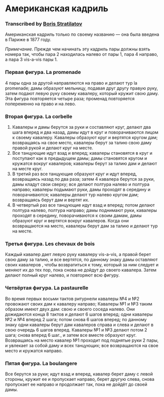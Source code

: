 # Американская кадриль
### Transcribed by [Boris Stratilatov](http://mirrorland.rpg.ru/)

Американская кадриль только по своему названию — она была введена в Париже в 1877 году.

_Примечание_. Прежде чем начинать эту кадриль пары должны взять номера так, чтобы пара 2 находилась налево от пары 1, пара 4 направо, а пара 3 vis-a-vis пары 1.

### Первая фигура. La promenade

4 пары одна за другой направляются на право и делают тур la promenade; дамы образуют мельницу, подавая друг другу правую руку, затем подают левую руку своему кавалеру, который кружит свою даму. Эта фигура повторяется четыре раза; променад повторяется попеременно на право и на лево.

### Вторая фигура. La corbelle

1. Кавалеры и дамы берутся за руки и составляют круг, делают два шага вперед и два назад, дамы идут в круг и поворачиваются лицом к своему кавалеру. Кавалеры образуют круг и вертятся кругом дам; возвращаясь на свое место, кавалеры берут за талию свою даму правой рукой и делают круг на месте.
2. Все танцующие идут взад и вперед; кавалеры становятся в круг и поступают как в предыдущем дамы; дамы становятся кругом и кружатся вокруг кавалеров; кавалеры берут за талию дам и делают на месте круг.
3. В третий раз все танцующие образуют круг и идут вперед, возвращаясь назад по два раза; затем 4 кавалера берутся за руки, дамы кладут свои сверху; все делают полтура налево и полтура направо; кавалеры подымают руки, дамы проходят в середину и поворачиваются; кавалеры делают тур налево кругом дам; возвращаясь берут дам и вертят их.
4. В четвертый раз все танцующие идут взад и вперед; потом делают полтура налево, полтура направо; дамы поднимают руки, кавалеры проходят в середину, поворачиваются к своим дамам, дамы образуют круг и вертятся вокруг кавалеров. Когда они возвращаются на место, кавалеры берут дам за талию и делают тур на месте.

### Третья фигура. Les chevaux de bois

Каждый кавалер дает левую руку кавалеру vis-a-vis, а правой берет свою даму за талию, и все вертятся, по данному знаку дамы оставляют своих кавалеров , чтобы возвратиться к тому, который за ним следует и меняют их до тех пор, пока снова не дойдут до своего кавалера. Затем делают полный круг налево, и повторяют всю фигуру.

### Четвёртая фигура. La pastaurelle

Во время первых восьми тактов ритурнели кавалеры №4 и №2 провожают своих дам к кавалеру направо; Кавалеры №1 и №3 таким образом имеют двух дам: свою и своего соседа налево. Они дожидаются конца 8 тактов и делают 6 шагов вперед; одни кавалеры №2 и №4 вперед 2 шага; потом снова 6 шагов вперед; по данному знаку одни кавалеры берут дам кавалеров справа и слева и делают в свою очередь 6 шагов вперед. Кавалеры №1 и №3 делают потом 2 шага; снова вперед 6 шаг., и затем все вместе образуют круг. Возвращаясь на место кавалер №1 проходит под поднятые руки 2 пары, и увлекает за собой даму и всех танцующих; все возвращаются на свое место и кружатся направо.

### Пятая фигура. La boulangere

Все берутся за руки; идут взад и вперед, кавалер берет даму с левой стороны, кружит ее и пропускает направо, берет другую слева, снова пропускает ее направо и продолжает так, пока не дойдёт до своей дамы.
